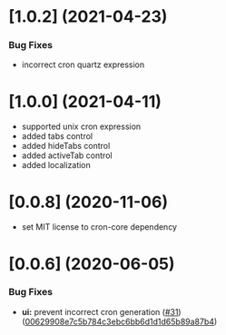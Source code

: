 # [1.0.2] (2021-04-23)

### Bug Fixes
* incorrect cron quartz expression

# [1.0.0] (2021-04-11)

* supported unix cron expression
* added tabs control
* added hideTabs control
* added activeTab control
* added localization

# [0.0.8] (2020-11-06)

* set MIT license to cron-core dependency

# [0.0.6] (2020-06-05)

### Bug Fixes

* **ui:** prevent incorrect cron generation ([#31](https://github.com/BzenkoSergey/ng-cron/issues/31)) ([00629908e7c5b784c3ebc6bb6d1d1d65b89a87b4](https://github.com/BzenkoSergey/ng-cron/commit/00629908e7c5b784c3ebc6bb6d1d1d65b89a87b4))
